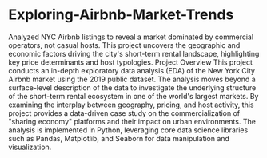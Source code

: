 # Exploring-Airbnb-Market-Trends
Analyzed NYC Airbnb listings to reveal a market dominated by commercial operators, not casual hosts. This project uncovers the geographic and economic factors driving the city's short-term rental landscape, highlighting key price determinants and host typologies.
Project Overview
This project conducts an in-depth exploratory data analysis (EDA) of the New York City Airbnb market using the 2019 public dataset. The analysis moves beyond a surface-level description of the data to investigate the underlying structure of the short-term rental ecosystem in one of the world's largest markets. By examining the interplay between geography, pricing, and host activity, this project provides a data-driven case study on the commercialization of "sharing economy" platforms and their impact on urban environments. The analysis is implemented in Python, leveraging core data science libraries such as Pandas, Matplotlib, and Seaborn for data manipulation and visualization.
